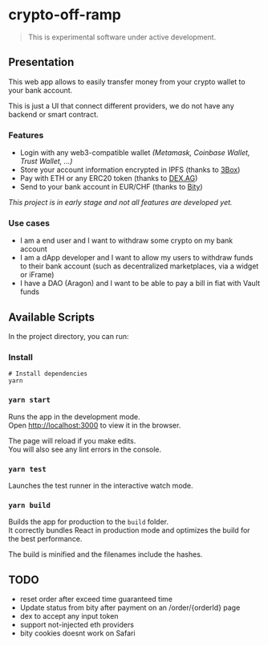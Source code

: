 # crypto-off-ramp

> This is experimental software under active development.

## Presentation

This web app allows to easily transfer money from your crypto wallet to your bank account. 

This is just a UI that connect different providers, we do not have any backend or smart contract. 

### Features
- Login with any web3-compatible wallet *(Metamask, Coinbase Wallet, Trust Wallet, ...)*
- Store your account information encrypted in IPFS (thanks to [3Box](https://3box.io))
- Pay with ETH or any ERC20 token (thanks to [DEX.AG](https://dex.ag))
- Send to your bank account in EUR/CHF (thanks to [Bity](https://bity.com))


*This project is in early stage and not all features are developed yet.*

### Use cases
- I am a end user and I want to withdraw some crypto on my bank account
- I am a dApp developer and I want to allow my users to withdraw funds to their bank account (such as decentralized marketplaces, via a widget or iFrame)
- I have a DAO (Aragon) and I want to be able to pay a bill in fiat with Vault funds

## Available Scripts

In the project directory, you can run:
### Install

```
# Install dependencies
yarn
```
### `yarn start`

Runs the app in the development mode.<br />
Open [http://localhost:3000](http://localhost:3000) to view it in the browser.

The page will reload if you make edits.<br />
You will also see any lint errors in the console.

### `yarn test`

Launches the test runner in the interactive watch mode.<br />

### `yarn build`

Builds the app for production to the `build` folder.<br />
It correctly bundles React in production mode and optimizes the build for the best performance.

The build is minified and the filenames include the hashes.<br />

## TODO

- reset order after exceed time guaranteed time
- Update status from bity after payment on an /order/{orderId} page
- dex to accept any input token
- support not-injected eth providers
- bity cookies doesnt work on Safari

